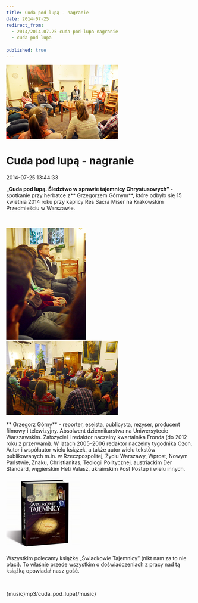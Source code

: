 ```yaml
---
title: Cuda pod lupą - nagranie
date: 2014-07-25
redirect_from: 
  - 2014/2014.07.25-cuda-pod-lupa-nagranie
  - cuda-pod-lupa

published: true
---
```



![/assets/posts/2014/2014-07-25-cuda-pod-lupa-nagranie/Cuda_pod_lupa_03.jpg](/assets/posts/2014/2014-07-25-cuda-pod-lupa-nagranie/Cuda_pod_lupa_03.jpg)

# Cuda pod lupą - nagranie

<time>2014-07-25 13:44:33</time>





<!--[if gte mso 10]>

<![endif]-->


**„Cuda pod lupą. Śledztwo w sprawie tajemnicy Chrystusowych” -** spotkanie przy herbatce z** Grzegorzem Górnym**, które odbyło się 15 kwietnia 2014 roku przy kaplicy Res Sacra Miser na Krakowskim Przedmieściu w Warszawie.


 

![/assets/posts/2014/2014-07-25-cuda-pod-lupa-nagranie/Cuda_pod_lupa_02.jpg](/assets/posts/2014/2014-07-25-cuda-pod-lupa-nagranie/Cuda_pod_lupa_02.jpg)
![/assets/posts/2014/2014-07-25-cuda-pod-lupa-nagranie/Cuda_pod_lupa_01.jpg](/assets/posts/2014/2014-07-25-cuda-pod-lupa-nagranie/Cuda_pod_lupa_01.jpg)



<!--[if gte mso 10]>

<![endif]-->


**
Grzegorz Górny** - reporter, eseista, publicysta, reżyser, producent filmowy i telewizyjny. Absolwent dziennikarstwa na Uniwersytecie Warszawskim. Założyciel i redaktor naczelny kwartalnika Fronda (do 2012 roku z przerwami). W latach 2005–2006 redaktor naczelny tygodnika Ozon. Autor i współautor wielu książek, a także autor wielu tekstów publikowanych m.in. w Rzeczpospolitej, Życiu Warszawy, Wprost, Nowym Państwie, Znaku, Christianitas, Teologii Politycznej, austriackim Der Standard, węgierskim Heti Valasz, ukraińskim Post Postup i wielu innych.

[](http://www.ksiegarnia.solideo.pl/pozycja/swiadkowie-tajemnicy)
[![/assets/posts/2014/2014-07-25-cuda-pod-lupa-nagranie/swiadkowie_tajemnicy01.jpg](/assets/posts/2014/2014-07-25-cuda-pod-lupa-nagranie/swiadkowie_tajemnicy01.jpg)](http://www.ksiegarnia.solideo.pl/pozycja/swiadkowie-tajemnicy)


Wszystkim polecamy książkę „Świadkowie Tajemnicy” (nikt nam za to nie płaci). To właśnie przede wszystkim o doświadczeniach z pracy nad tą książką opowiadał nasz gość.


 


{music}mp3/cuda_pod_lupa{/music}


<!--{{json:{"created_date":"2014-07-25 13:44:33","publish_down":"0000-00-00 00:00:00","id":"5402"}}}-->